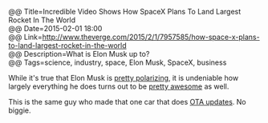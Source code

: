 @@ Title=Incredible Video Shows How SpaceX Plans To Land Largest Rocket In The World  
@@ Date=2015-02-01 18:00  
@@ Link=http://www.theverge.com/2015/2/1/7957585/how-space-x-plans-to-land-largest-rocket-in-the-world  
@@ Description=What is Elon Musk up to?  
@@ Tags=science, industry, space, Elon Musk, SpaceX, business  

While it's true that Elon Musk is [pretty polarizing][techcrunch], it is undeniable how largely everything he does turns out to be [pretty awesome][autoblog] as well.

This is the same guy who made that one car that does [OTA updates][theverge]. No biggie.

[autoblog]: http://www.autoblog.com/2015/01/27/tesla-model-s-p85d-reaction-video-swearing/
[techcrunch]: http://techcrunch.com/2013/03/09/elon-musk-nyt-rebuttal-sxsw/
[theverge]: http://www.theverge.com/2015/1/29/7947533/tesla-will-make-the-absurdly-fast-p85d-even-faster-with-a-software-update